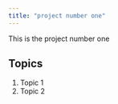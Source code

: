 ```yaml
---
title: "project number one"
---
```


This is the project number one

## Topics

1. Topic 1
2. Topic 2
